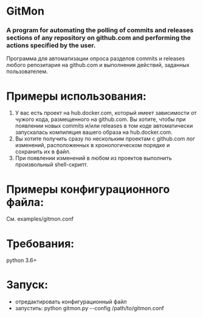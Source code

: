 # GitMon
### A program for automating the polling of commits and releases sections of any repository on github.com and performing the actions specified by the user.
Программа для автоматизации опроса разделов commits и releases любого репозитария на github.com и выполнения действий, заданных пользователем.

# Примеры использования:
   1) У вас есть проект на hub.docker.com, который имеет зависимости от чужого кода, размещенного на github.com.
      Вы хотите, чтобы при появлении новых commits и/или releases в том коде автоматически запускалась
      компиляция вашего образа на hub.docker.com.
   2) Вы хотите получить сразу по нескольким проектам с github.com лог изменений, расположенных
      в хронологическом порядке и сохранить их в файл.
   3) При появлении изменений в любом из проектов выполнить произвольный shell-скрипт.
   
# Примеры конфигурационного файла:
См. examples/gitmon.conf

# Требования:
python 3.6+

# Запуск:
- отредактировать конфигурационный файл
- запустить: python gitmon.py --config /path/to/gitmon.conf
